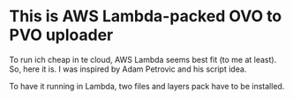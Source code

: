 # This is AWS Lambda-packed OVO to PVO uploader
To run ich cheap in te cloud, AWS Lambda seems best fit (to me at least). 
So, here it is. 
I was inspired by Adam Petrovic and his script idea.

To have it running in Lambda, two files and layers pack have to be installed.
